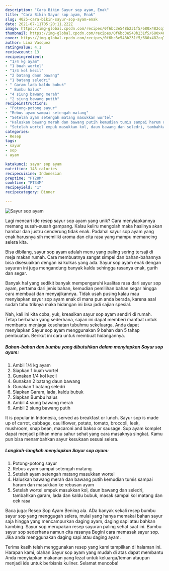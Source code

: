 ```yaml
---
description: "Cara Bikin Sayur sop ayam, Enak"
title: "Cara Bikin Sayur sop ayam, Enak"
slug: 4025-cara-bikin-sayur-sop-ayam-enak
date: 2021-07-11T05:20:11.222Z
image: https://img-global.cpcdn.com/recipes/0f6bc3e548b231f5/680x482cq70/sayur-sop-ayam-foto-resep-utama.jpg
thumbnail: https://img-global.cpcdn.com/recipes/0f6bc3e548b231f5/680x482cq70/sayur-sop-ayam-foto-resep-utama.jpg
cover: https://img-global.cpcdn.com/recipes/0f6bc3e548b231f5/680x482cq70/sayur-sop-ayam-foto-resep-utama.jpg
author: Lina Vasquez
ratingvalue: 4.1
reviewcount: 13
recipeingredient:
- "1/4 kg ayam"
- "1 buah wortel"
- "1/4 kol kecil"
- "2 batang daun bawang"
- "1 batang seledri"
- " Garam lada kaldu bubuk"
- " Bumbu halus"
- "4 siung bawang merah"
- "2 siung bawang putih"
recipeinstructions:
- "Potong-potong sayur"
- "Rebus ayam sampai setengah matang"
- "Setelah ayam setengah matang masukkan wortel"
- "Haluskan bawang merah dan bawang putih kemudian tumis sampai harum dan masukkan ke rebusan ayam"
- "Setelah wortel empuk masukkan kol, daun bawang dan seledri, tambahkan garam, lada dan kaldu bubuk, masak sampai kol matang dan cek rasa"
categories:
- Resep
tags:
- sayur
- sop
- ayam

katakunci: sayur sop ayam 
nutrition: 143 calories
recipecuisine: Indonesian
preptime: "PT28M"
cooktime: "PT34M"
recipeyield: "1"
recipecategory: Dinner

---
```



![Sayur sop ayam](https://img-global.cpcdn.com/recipes/0f6bc3e548b231f5/680x482cq70/sayur-sop-ayam-foto-resep-utama.jpg)

Lagi mencari ide resep sayur sop ayam yang unik? Cara menyiapkannya memang susah-susah gampang. Kalau keliru mengolah maka hasilnya akan hambar dan justru cenderung tidak enak. Padahal sayur sop ayam yang enak harusnya sih memiliki aroma dan cita rasa yang mampu memancing selera kita.

Bisa dibilang, sayur sop ayam adalah menu yang paling sering tersaji di meja makan rumah. Cara membuatnya sangat simpel dan bahan-bahannya bisa disesuaikan dengan isi kulkas yang ada. Sayur sop ayam enak dengan sayuran ini juga mengandung banyak kaldu sehingga rasanya enak, gurih dan segar.

Banyak hal yang sedikit banyak mempengaruhi kualitas rasa dari sayur sop ayam, pertama dari jenis bahan, kemudian pemilihan bahan segar hingga cara membuat dan menyajikannya. Tidak usah pusing kalau mau menyiapkan sayur sop ayam enak di mana pun anda berada, karena asal sudah tahu triknya maka hidangan ini bisa jadi sajian spesial.


Nah, kali ini kita coba, yuk, kreasikan sayur sop ayam sendiri di rumah. Tetap berbahan yang sederhana, sajian ini dapat memberi manfaat untuk membantu menjaga kesehatan tubuhmu sekeluarga. Anda dapat menyiapkan Sayur sop ayam menggunakan 9 bahan dan 5 tahap pembuatan. Berikut ini cara untuk membuat hidangannya.

<!--inarticleads1-->

##### Bahan-bahan dan bumbu yang dibutuhkan dalam menyiapkan Sayur sop ayam:

1. Ambil 1/4 kg ayam
1. Siapkan 1 buah wortel
1. Gunakan 1/4 kol kecil
1. Gunakan 2 batang daun bawang
1. Gunakan 1 batang seledri
1. Siapkan  Garam, lada, kaldu bubuk
1. Siapkan  Bumbu halus
1. Ambil 4 siung bawang merah
1. Ambil 2 siung bawang putih


It is popular in Indonesia, served as breakfast or lunch. Sayur sop is made up of carrot, cabbage, cauliflower, potato, tomato, broccoli, leek, mushroom, snap bean, macaroni and bakso or sausage. Sup ayam komplet dapat menjadi pilihan menu sahur sehat yang cara masaknya singkat. Kamu pun bisa menambahkan sayur kesukaan sesuai selera. 

<!--inarticleads2-->

##### Langkah-langkah menyiapkan Sayur sop ayam:

1. Potong-potong sayur
1. Rebus ayam sampai setengah matang
1. Setelah ayam setengah matang masukkan wortel
1. Haluskan bawang merah dan bawang putih kemudian tumis sampai harum dan masukkan ke rebusan ayam
1. Setelah wortel empuk masukkan kol, daun bawang dan seledri, tambahkan garam, lada dan kaldu bubuk, masak sampai kol matang dan cek rasa


Baca juga: Resep Sop Ayam Bening ala. ADa banyak sekali resep bumbu sayur sop yang menggugah selera, mulai yang hanya memakai bahan sayur saja hingga yang mencampurkan daging ayam, daging sapi atau bahkan kambing. Sayur sop merupakan resep sayuran paling sehat saat ini. Bumbu sayur sop sederhana namun cita rasanya Begini cara memasak sayur sop. Jika anda menggunakan daging sapi atau daging ayam. 

Terima kasih telah menggunakan resep yang kami tampilkan di halaman ini. Harapan kami, olahan Sayur sop ayam yang mudah di atas dapat membantu Anda menyiapkan makanan yang lezat untuk keluarga/teman ataupun menjadi ide untuk berbisnis kuliner. Selamat mencoba!
